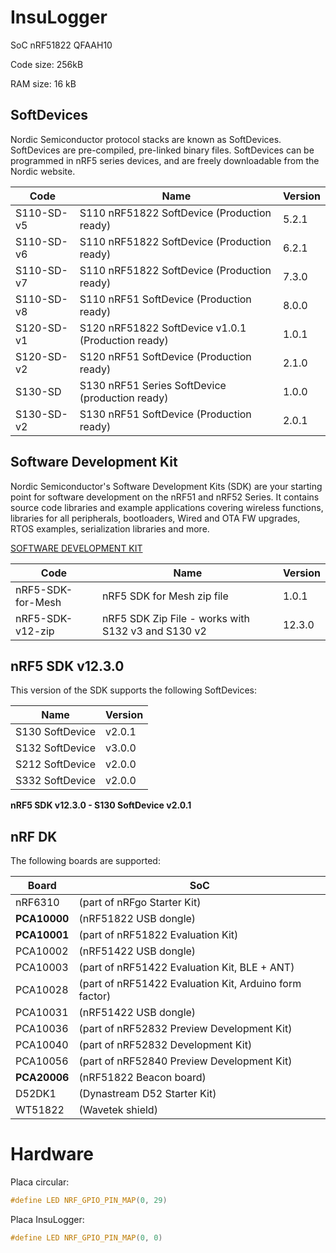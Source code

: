 # InsuLogger

SoC nRF51822 QFAAH10

Code size: 256kB

RAM size: 16 kB

## SoftDevices
Nordic Semiconductor protocol stacks are known as SoftDevices.
SoftDevices are pre-compiled, pre-linked binary files. 
SoftDevices can be programmed in nRF5 series devices, and are freely downloadable from the Nordic website.

|Code	    |Name                                               |Version|
|-----------|---------------------------------------------------|-------|
|S110-SD-v5	|S110 nRF51822 SoftDevice (Production ready)	    |5.2.1  |    
|S110-SD-v6	|S110 nRF51822 SoftDevice (Production ready)	    |6.2.1  |    
|S110-SD-v7	|S110 nRF51822 SoftDevice (Production ready)	    |7.3.0  |    
|S110-SD-v8	|S110 nRF51 SoftDevice (Production ready)	        |8.0.0  |    
|S120-SD-v1	|S120 nRF51822 SoftDevice v1.0.1 (Production ready)	|1.0.1  |    
|S120-SD-v2	|S120 nRF51 SoftDevice (Production ready)	        |2.1.0  |    
|S130-SD	|S130 nRF51 Series SoftDevice (production ready)	|1.0.0  |    
|S130-SD-v2	|S130 nRF51 SoftDevice (Production ready)	        |2.0.1  |    

## Software Development Kit
Nordic Semiconductor's Software Development Kits (SDK) are your starting point for software 
development on the nRF51 and nRF52 Series. 
It contains source code libraries and example applications covering wireless functions, 
libraries for all peripherals, bootloaders, Wired and OTA FW upgrades, RTOS examples, 
serialization libraries and more.

[SOFTWARE DEVELOPMENT KIT](https://developer.nordicsemi.com/nRF5_SDK/nRF5_SDK_v12.x.x/)

|Code	            |Name	                                            |Version|
|-------------------|---------------------------------------------------|-------|
|nRF5-SDK-for-Mesh	|nRF5 SDK for Mesh zip file	                        |1.0.1  |
|nRF5-SDK-v12-zip	|nRF5 SDK Zip File - works with S132 v3 and S130 v2	|12.3.0 |

## nRF5 SDK v12.3.0
This version of the SDK supports the following SoftDevices:

|Name            |Version|
|----------------|-------|
|S130 SoftDevice |v2.0.1 |
|S132 SoftDevice |v3.0.0 |
|S212 SoftDevice |v2.0.0 |
|S332 SoftDevice |v2.0.0 |

**nRF5 SDK v12.3.0 - S130 SoftDevice v2.0.1**

## nRF DK
The following boards are supported:

|Board       |SoC                                                     |
|------------|--------------------------------------------------------|	    
|nRF6310     |(part of nRFgo Starter Kit)                             |                    
|**PCA10000**|(nRF51822 USB dongle)                                   |
|**PCA10001**|(part of nRF51822 Evaluation Kit)                       |
|PCA10002    |(nRF51422 USB dongle)                                   |
|PCA10003    |(part of nRF51422 Evaluation Kit, BLE + ANT)            |
|PCA10028    |(part of nRF51422 Evaluation Kit, Arduino form factor)  |
|PCA10031    |(nRF51422 USB dongle)	                                  |
|PCA10036    |(part of nRF52832 Preview Development Kit)              |
|PCA10040    |(part of nRF52832 Development Kit)                      |
|PCA10056    |(part of nRF52840 Preview Development Kit)              |
|**PCA20006**|(nRF51822 Beacon board)                                 |
|D52DK1      |(Dynastream D52 Starter Kit)                            |
|WT51822     |(Wavetek shield)                                        |   

# Hardware

Placa circular:

```c
#define LED NRF_GPIO_PIN_MAP(0, 29)
```

Placa InsuLogger:

```c
#define LED NRF_GPIO_PIN_MAP(0, 0)
```